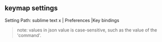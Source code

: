 ## keymap settings

Setting Path: sublime text x | Preferences |Key bindings

> note: values in json value is case-sensitive, such as the value of the 'command'.
